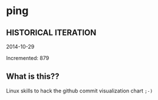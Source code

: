 # ping

## HISTORICAL ITERATION
2014-10-29

Incremented: 879

## What is this?? 
Linux skills to hack the github commit visualization chart `;-)`

